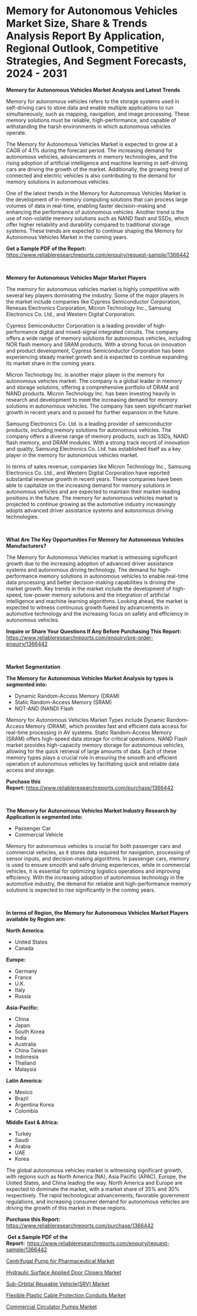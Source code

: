 <p><h1>Memory for Autonomous Vehicles Market Size, Share & Trends Analysis Report By Application, Regional Outlook, Competitive Strategies, And Segment Forecasts, 2024 - 2031</h1></p><p><strong>Memory for Autonomous Vehicles Market Analysis and Latest Trends</strong></p>
<p><p>Memory for autonomous vehicles refers to the storage systems used in self-driving cars to store data and enable multiple applications to run simultaneously, such as mapping, navigation, and image processing. These memory solutions must be reliable, high-performance, and capable of withstanding the harsh environments in which autonomous vehicles operate.</p><p>The Memory for Autonomous Vehicles Market is expected to grow at a CAGR of 4.1% during the forecast period. The increasing demand for autonomous vehicles, advancements in memory technologies, and the rising adoption of artificial intelligence and machine learning in self-driving cars are driving the growth of the market. Additionally, the growing trend of connected and electric vehicles is also contributing to the demand for memory solutions in autonomous vehicles.</p><p>One of the latest trends in the Memory for Autonomous Vehicles Market is the development of in-memory computing solutions that can process large volumes of data in real-time, enabling faster decision-making and enhancing the performance of autonomous vehicles. Another trend is the use of non-volatile memory solutions such as NAND flash and SSDs, which offer higher reliability and durability compared to traditional storage systems. These trends are expected to continue shaping the Memory for Autonomous Vehicles Market in the coming years.</p></p>
<p><strong>Get a Sample PDF of the Report:&nbsp;</strong> <a href="https://www.reliableresearchreports.com/enquiry/request-sample/1366442">https://www.reliableresearchreports.com/enquiry/request-sample/1366442</a></p>
<p>&nbsp;</p>
<p><strong>Memory for Autonomous Vehicles Major Market Players</strong></p>
<p><p>The memory for autonomous vehicles market is highly competitive with several key players dominating the industry. Some of the major players in the market include companies like Cypress Semiconductor Corporation, Renesas Electronics Corporation, Micron Technology Inc., Samsung Electronics Co. Ltd., and Western Digital Corporation.</p><p>Cypress Semiconductor Corporation is a leading provider of high-performance digital and mixed-signal integrated circuits. The company offers a wide range of memory solutions for autonomous vehicles, including NOR flash memory and SRAM products. With a strong focus on innovation and product development, Cypress Semiconductor Corporation has been experiencing steady market growth and is expected to continue expanding its market share in the coming years.</p><p>Micron Technology Inc. is another major player in the memory for autonomous vehicles market. The company is a global leader in memory and storage solutions, offering a comprehensive portfolio of DRAM and NAND products. Micron Technology Inc. has been investing heavily in research and development to meet the increasing demand for memory solutions in autonomous vehicles. The company has seen significant market growth in recent years and is poised for further expansion in the future.</p><p>Samsung Electronics Co. Ltd. is a leading provider of semiconductor products, including memory solutions for autonomous vehicles. The company offers a diverse range of memory products, such as SSDs, NAND flash memory, and DRAM modules. With a strong track record of innovation and quality, Samsung Electronics Co. Ltd. has established itself as a key player in the memory for autonomous vehicles market.</p><p>In terms of sales revenue, companies like Micron Technology Inc., Samsung Electronics Co. Ltd., and Western Digital Corporation have reported substantial revenue growth in recent years. These companies have been able to capitalize on the increasing demand for memory solutions in autonomous vehicles and are expected to maintain their market-leading positions in the future. The memory for autonomous vehicles market is projected to continue growing as the automotive industry increasingly adopts advanced driver assistance systems and autonomous driving technologies.</p></p>
<p>&nbsp;</p>
<p><strong>What Are The Key Opportunities For Memory for Autonomous Vehicles Manufacturers?</strong></p>
<p><p>The Memory for Autonomous Vehicles market is witnessing significant growth due to the increasing adoption of advanced driver assistance systems and autonomous driving technology. The demand for high-performance memory solutions in autonomous vehicles to enable real-time data processing and better decision-making capabilities is driving the market growth. Key trends in the market include the development of high-speed, low-power memory solutions and the integration of artificial intelligence and machine learning algorithms. Looking ahead, the market is expected to witness continuous growth fueled by advancements in automotive technology and the increasing focus on safety and efficiency in autonomous vehicles.</p></p>
<p><strong>Inquire or Share Your Questions If Any Before Purchasing This Report:</strong> <a href="https://www.reliableresearchreports.com/enquiry/pre-order-enquiry/1366442">https://www.reliableresearchreports.com/enquiry/pre-order-enquiry/1366442</a></p>
<p>&nbsp;</p>
<p><strong>Market Segmentation</strong></p>
<p><strong>The Memory for Autonomous Vehicles Market Analysis by types is segmented into:</strong></p>
<p><ul><li>Dynamic Random-Access Memory (DRAM)</li><li>Static Random-Access Memory (SRAM)</li><li>NOT-AND (NAND) Flash</li></ul></p>
<p><p>Memory for Autonomous Vehicles Market Types include Dynamic Random-Access Memory (DRAM), which provides fast and efficient data access for real-time processing in AV systems. Static Random-Access Memory (SRAM) offers high-speed data storage for critical operations. NAND Flash market provides high-capacity memory storage for autonomous vehicles, allowing for the quick retrieval of large amounts of data. Each of these memory types plays a crucial role in ensuring the smooth and efficient operation of autonomous vehicles by facilitating quick and reliable data access and storage.</p></p>
<p><strong>Purchase this Report:&nbsp;</strong><a href="https://www.reliableresearchreports.com/purchase/1366442">https://www.reliableresearchreports.com/purchase/1366442</a></p>
<p>&nbsp;</p>
<p><strong>The Memory for Autonomous Vehicles Market Industry Research by Application is segmented into:</strong></p>
<p><ul><li>Passenger Car</li><li>Commercial Vehicle</li></ul></p>
<p><p>Memory for autonomous vehicles is crucial for both passenger cars and commercial vehicles, as it stores data required for navigation, processing of sensor inputs, and decision-making algorithms. In passenger cars, memory is used to ensure smooth and safe driving experiences, while in commercial vehicles, it is essential for optimizing logistics operations and improving efficiency. With the increasing adoption of autonomous technology in the automotive industry, the demand for reliable and high-performance memory solutions is expected to rise significantly in the coming years.</p></p>
<p>&nbsp;</p>
<p><strong>In terms of Region, the Memory for Autonomous Vehicles Market Players available by Region are:</strong></p>
<p>
    <p> <strong> North America: </strong>
        <ul>
            <li>United States</li>
            <li>Canada</li>
        </ul>
        </p> 
    <p> <strong> Europe: </strong>
        <ul>
            <li>Germany</li>
            <li>France</li>
            <li>U.K.</li>
            <li>Italy</li>
            <li>Russia</li>
        </ul>
        </p> 
    <p> <strong> Asia-Pacific: </strong>
        <ul>
            <li>China</li>
            <li>Japan</li>
            <li>South Korea</li>
            <li>India</li>
            <li>Australia</li>
            <li>China Taiwan</li>
            <li>Indonesia</li>
            <li>Thailand</li>
            <li>Malaysia</li>
        </ul>
        </p> 
    <p> <strong> Latin America: </strong>
        <ul>
            <li>Mexico</li>
            <li>Brazil</li>
            <li>Argentina Korea</li>
            <li>Colombia</li>
        </ul>
        </p> 
    <p> <strong> Middle East & Africa: </strong>
        <ul>
            <li>Turkey</li>
            <li>Saudi</li>
            <li>Arabia</li>
            <li>UAE</li>
            <li>Korea</li>
        </ul>
    </p>
    </p>
<p><p>The global autonomous vehicles market is witnessing significant growth, with regions such as North America (NA), Asia Pacific (APAC), Europe, the United States, and China leading the way. North America and Europe are expected to dominate the market, with a market share of 35% and 30% respectively. The rapid technological advancements, favorable government regulations, and increasing consumer demand for autonomous vehicles are driving the growth of this market in these regions.</p></p>
<p><strong>Purchase this Report: </strong><a href="https://www.reliableresearchreports.com/purchase/1366442">https://www.reliableresearchreports.com/purchase/1366442</a></p>
<p>&nbsp;<strong>Get a Sample PDF of the Report:&nbsp;&nbsp;</strong><a href="https://www.reliableresearchreports.com/enquiry/request-sample/1366442">https://www.reliableresearchreports.com/enquiry/request-sample/1366442</a></p>
<p><strong></strong></p>
<p><p><a href="https://medium.com/@boydsmitham726/centrifugal-pump-for-pharmaceutical-market-size-market-outlook-and-market-forecast-2024-to-2031-380deaef0cdd">Centrifugal Pump for Pharmaceutical Market</a></p><p><a href="https://medium.com/@vallieemard78/hydraulic-surface-applied-door-closers-market-insight-market-trends-growth-forecasted-from-2024-fc50f166d786">Hydraulic Surface Applied Door Closers Market</a></p><p><a href="https://medium.com/@boydsmitham726/sub-orbital-reusable-vehicle-srv-market-outlook-industry-overview-and-forecast-2024-to-2031-79c63fcae55a">Sub-Orbital Reusable Vehicle(SRV) Market</a></p><p><a href="https://issuu.com/reportprime-2/docs/flexible-plastic-cable-protection-conduits-market-">Flexible Plastic Cable Protection Conduits Market</a></p><p><a href="https://medium.com/@boydsmitham726/commercial-circulator-pumps-market-comprehensive-assessment-by-type-application-and-geography-7ba27fc3772d">Commercial Circulator Pumps Market</a></p></p>